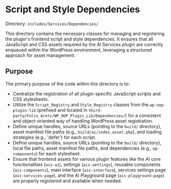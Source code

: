# Script and Style Dependencies

Directory: `includes/Services/Dependencies/`

This directory contains the necessary classes for managing and registering the plugin's frontend script and style dependencies. It ensures that all JavaScript and CSS assets required by the AI Services plugin are correctly enqueued within the WordPress environment, leveraging a structured approach for asset management.

## Purpose

The primary purpose of the code within this directory is to:

- Centralize the registration of all plugin-specific JavaScript scripts and CSS stylesheets.
- Utilize the `Script_Registry` and `Style_Registry` classes from the `wp-oop-plugin-lib` (prefixed and located in `third-party/Felix_Arntz/WP_OOP_Plugin_Lib/Dependencies/`) for a consistent and object-oriented way of handling WordPress asset registration.
- Define unique handles, source URLs (pointing to the `build/` directory), asset manifest file paths (e.g., `build/ai/index.asset.php`), and loading strategies (e.g., 'defer') for each script.
- Define unique handles, source URLs (pointing to the `build/` directory), local file paths, asset manifest file paths, and dependencies (e.g., `wp-components`) for each stylesheet.
- Ensure that frontend assets for various plugin features like the AI core functionalities (`ais-ai`), settings (`ais-settings`), reusable components (`ais-components`), main interface (`ais-interface`), services settings page (`ais-services-page`), and the AI Playground page (`ais-playground-page`) are properly registered and available when needed.
